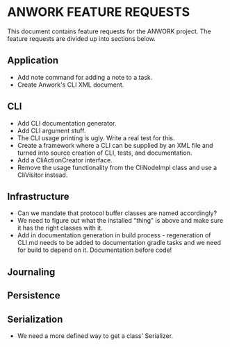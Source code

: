 # ANWORK FEATURE REQUESTS

This document contains feature requests for the ANWORK project. The feature requests are divided up
into sections below.

## Application
- Add note command for adding a note to a task.
- Create Anwork's CLI XML document.

## CLI
- Add CLI documentation generator.
- Add CLI argument stuff.
- The CLI usage printing is ugly. Write a real test for this.
- Create a framework where a CLI can be supplied by an XML file and turned into
  source creation of CLI, tests, and documentation.
- Add a CliActionCreator interface.
- Remove the usage functionality from the CliNodeImpl class and use a CliVisitor instead.

## Infrastructure
- Can we mandate that protocol buffer classes are named accordingly?
- We need to figure out what the installed "thing" is above and make sure it has the right classes with it.
- Add in documentation generation in build process - regeneration of CLI.md needs to be added to documentation
  gradle tasks and we need for build to depend on it. Documentation before code!

## Journaling

## Persistence

## Serialization
- We need a more defined way to get a class' Serializer.